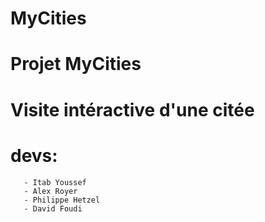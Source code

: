 # MyCities
# Projet MyCities
# Visite intéractive d'une citée
# devs: 
       - Itab Youssef
       - Alex Royer
       - Philippe Hetzel
       - David Foudi
